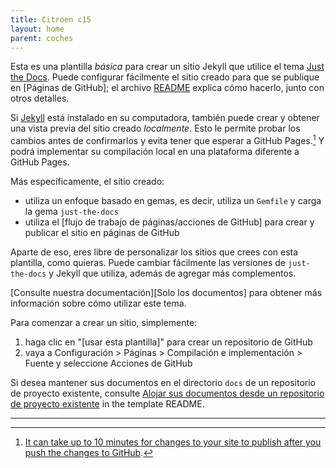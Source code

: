```yaml
---
title: Citroen c15
layout: home
parent: coches
---
```


Esta es una plantilla *básica* para crear un sitio Jekyll que utilice el tema [Just the Docs]. Puede configurar fácilmente el sitio creado para que se publique en [Páginas de GitHub]; el archivo [README] explica cómo hacerlo, junto con otros detalles.

Si [Jekyll] está instalado en su computadora, también puede crear y obtener una vista previa del sitio creado *localmente*. Esto le permite probar los cambios antes de confirmarlos y evita tener que esperar a GitHub Pages.[^1] Y podrá implementar su compilación local en una plataforma diferente a GitHub Pages.

Más específicamente, el sitio creado:

- utiliza un enfoque basado en gemas, es decir, utiliza un `Gemfile` y carga la gema `just-the-docs`
- utiliza el [flujo de trabajo de páginas/acciones de GitHub] para crear y publicar el sitio en páginas de GitHub

Aparte de eso, eres libre de personalizar los sitios que crees con esta plantilla, como quieras. Puede cambiar fácilmente las versiones de `just-the-docs` y Jekyll que utiliza, además de agregar más complementos.

[Consulte nuestra documentación][Solo los documentos] para obtener más información sobre cómo utilizar este tema.

Para comenzar a crear un sitio, simplemente:

1. haga clic en "[usar esta plantilla]" para crear un repositorio de GitHub
2. vaya a Configuración > Páginas > Compilación e implementación > Fuente y seleccione Acciones de GitHub

Si desea mantener sus documentos en el directorio `docs` de un repositorio de proyecto existente, consulte [Alojar sus documentos desde un repositorio de proyecto existente](https://github.com/just-the-docs/just-the-docs-template/blob/main/README.md#hosting-your-docs-from-an-existing-project-repo) in the template README.

----

[^1]: [It can take up to 10 minutes for changes to your site to publish after you push the changes to GitHub](https://docs.github.com/en/pages/setting-up-a-github-pages-site-with-jekyll/creating-a-github-pages-site-with-jekyll#creating-your-site).

[Just the Docs]: https://just-the-docs.github.io/just-the-docs/
[GitHub Pages]: https://docs.github.com/en/pages
[README]: https://github.com/just-the-docs/just-the-docs-template/blob/main/README.md
[Jekyll]: https://jekyllrb.com
[GitHub Pages / Actions workflow]: https://github.blog/changelog/2022-07-27-github-pages-custom-github-actions-workflows-beta/
[use this template]: https://github.com/just-the-docs/just-the-docs-template/generate
